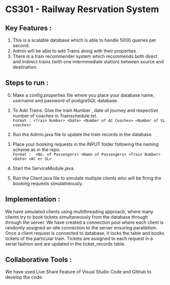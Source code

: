 # CS301 - Railway Resrvation System

## Key Features :

1. This is a scalable database which is able to handle 5000 queries per second.
2. Admin will be able to add Trains along with their properties.
3. There is a train recommender system which recommends both direct and indirect trains (with one intermmediate station) between source and destination.


## Steps to run :

0. Make a config.properties file where you place your database name, username and password of postgreSQL database.

1. To Add Trains: Give the train Number , date of journey and respective number of coaches in Trainschedule.txt. <br/>
   ``Format : <Train Number> <Date> <Number of AC Coaches> <Number of SL coaches> ``

2. Run the Admin.java file to update the train records in the database.

3. Place your booking requests in the INPUT folder following the naming scheme as in the repo. <br/> 
   ``Format :  <No. of Passengers> <Name of Passengers> <Train Number> <Date> <AC or SL>``

4. Start the ServiceModule.java. 

5. Run the Client.java file to simulate multiple clients who will be firing the booking requests simulatneously.



## Implementation :

We have simulated clients using multithreading approach, where many clients try to book tickets simultaneously from the database through through the server.
We have created a connection pool where each client is randomly assigned an idle connection to the server ensuring parallelism. Once a client request is connected to database, it locks the table and books tickets of the particular train. Tickets are assigned to each request in a serial fashion and are updated in the ticket_records table.

## Collaborative Tools :

We have used Live Share Feature of Visual Studio Code and Github to develop the code.




